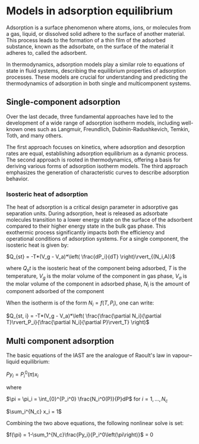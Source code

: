 # Models in adsorption equilibrium

Adsorption is a surface phenomenon where atoms, ions, or molecules from a gas, liquid, or dissolved solid adhere to the surface of another material. This process leads to the formation of a thin film of the adsorbed substance, known as the adsorbate, on the surface of the material it adheres to, called the adsorbent.

In thermodynamics, adsorption models play a similar role to equations of state in fluid systems, describing the equilibrium properties of adsorption processes. These models are crucial for understanding and predicting the thermodynamics of adsorption in both single and multicomponent systems.

## Single-component adsorption

Over the last decade, three fundamental approaches have led to the development of a wide range of adsorption isotherm models, including well-known ones such as Langmuir, Freundlich, Dubinin-Radushkevich, Temkin, Toth, and many others.

The first approach focuses on kinetics, where adsorption and desorption rates are equal, establishing adsorption equilibrium as a dynamic process. The second approach is rooted in thermodynamics, offering a basis for deriving various forms of adsorption isotherm models. The third approach emphasizes the generation of characteristic curves to describe adsorption behavior.

### Isosteric heat of adsorption

The heat of adsorption is a critical design parameter in adsorptive gas separation units. During adsorption, heat is released as adsorbate molecules transition to a lower energy state on the surface of the adsorbent compared to their higher energy state in the bulk gas phase. This exothermic process significantly impacts both the efficiency and operational conditions of adsorption systems. For a single component, the isosteric heat is given by:

$Q_{st} = -T*(V_g - V_a)*\left( \frac{dP_i}{dT} \right)\rvert_{(N_i,A)}$ 

where $Q_st$ is the isosteric heat of the component being adsorbed, $T$ is the temperature, $V_g$ is the molar volume of the component in gas phase, $V_a$ is the molar volume of the component in adsorbed phase, $N_i$ is the amount of component adsorbed of the component

When the isotherm is of the form $N_i = f(T, P_i)$, one can write:

$Q_{st, i} = -T*(V_g - V_a)*\left( \frac{\frac{\partial N_i}{\partial T}\rvert_P_i}{\frac{\partial N_i}{\partial P}\rvert_T} \right)$ 


## Multi component adsorption

The basic equations of the IAST are the analogue of Raoult's law in vapour–liquid equilibrium:

$Py_i = P_i^0(\pi)x_i$ 

where

$\pi = \pi_i = \int_{0}^{P_i^0} \frac{N_i^0(P)}{P}dP$ for $i = 1,...,N_c$ 

$\sum_i^{N_c} x_i = 1$ 


Combining the two above equations, the following nonlinear solve is set:

$f(\pi) = 1-\sum_1^{N_c}\frac{Py_i}{P_i^0\left(\pi\right)}$ = 0 













